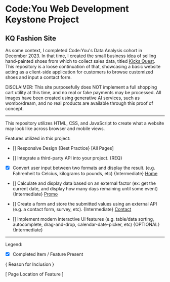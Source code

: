 # Code:You Web Development Keystone Project

## KQ Fashion Site

As some context, I completed Code:You's Data Analysis cohort in December 2023. In that time, I created the small business idea of selling hand-painted shoes from which to collect sales data, titled [Kicks Quest](https://github.com/JodieMullins/KicksQuest). 
This repository is a loose continuation of that, showcasing a basic website acting as a client-side application for customers to browse customized shoes and input a contact form. 

DISCLAIMER: This site purposefully does NOT implement a full shopping cart utility at this time, and no real or fake payments may be processed. All images have been created using generative AI services, such as wombo/dream, and no real products are available through this proof of concept.

------------------------------------------------------------------------------------

This repository utilizes HTML, CSS, and JavaScript to create what a website may look like across browser and mobile views. 

Features utilized in this project: 

- [] Responsive Design {Best Practice} [All Pages]

- [] Integrate a third-party API into your project. {REQ}

- [x] Convert user input between two formats and display the result. (e.g. Fahrenheit to Celcius, kilograms to pounds, etc) {Intermediate} [Home](http://127.0.0.1:3000/index.html)

- [] Calculate and display data based on an external factor (ex: get the current date, and display how many days remaining until some event) {Intermediate} [Promo](http://127.0.0.1:3000/promo.html)

- [] Create a form and store the submitted values using an external API (e.g. a contact form, survey, etc). {Intermediate} [Contact](http://127.0.0.1:3000/contact.html)

- [] Implement modern interactive UI features (e.g. table/data sorting, autocomplete, drag-and-drop, calendar-date-picker, etc) {OPTIONAL} {Intermediate} 

-----------------------

Legend: 

- [x] Completed Item / Feature Present

{ Reason for Inclusion }

[  Page Location of Feature ]
